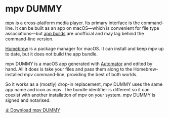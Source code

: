 # mpv DUMMY

[mpv](https://mpv.io) is a cross-platform media player. Its primary interface is the command-line. It can be built as an app on macOS—which is convenient for file type associations—but [app builds](https://mpv.io/installation/) are unofficial and may lag behind the command-line version.

[Homebrew](https://brew.sh) is a package manager for macOS. It can install and keep mpv up to date, but it does not build the app bundle.

mpv DUMMY is a macOS app generated with [Automator](https://en.wikipedia.org/wiki/Automator_(macOS)) and edited by hand. All it does is take your files and pass them along to the Homebrew-installed mpv command-line, providing the best of both worlds.

So it works as a (mostly) drop-in replacement, mpv DUMMY uses the same app name and icon as mpv. The bundle identifier is different so it can coexist with another installation of mpv on your system. mpv DUMMY is signed and notarised.

[⤓ Download mpv DUMMY](https://github.com/vitorgalvao/mpv-dummy/releases/latest/download/mpv.DUMMY.zip)
